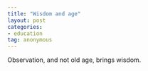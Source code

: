 ```yaml
---
title: "Wisdom and age"
layout: post
categories:
- education
tag: anonymous
---
```


Observation, and not old age, brings wisdom.
